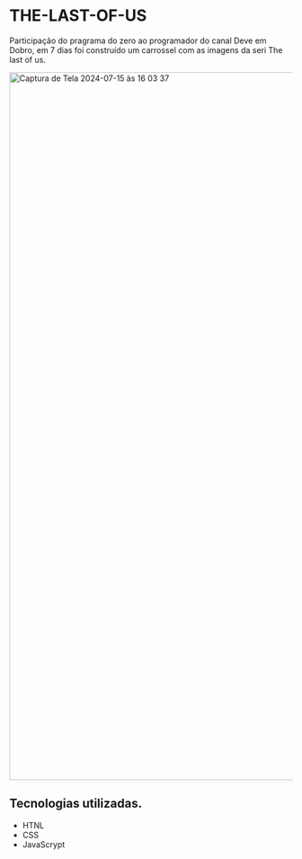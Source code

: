 # THE-LAST-OF-US

Participação do pragrama  do zero ao programador do canal Deve em Dobro,  em 7 dias foi construído um carrossel com as imagens da seri The last of us.


<img width="1259" alt="Captura de Tela 2024-07-15 às 16 03 37" src="https://github.com/user-attachments/assets/0e8d4e22-cefd-4068-ac62-5dfe7cc69329">



## Tecnologias utilizadas.
* HTNL
* CSS
* JavaScrypt
